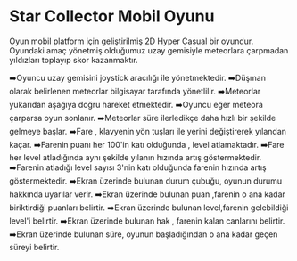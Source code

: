 # Star Collector Mobil Oyunu

Oyun mobil platform için geliştirilmiş 2D Hyper Casual bir oyundur. Oyundaki amaç yönetmiş olduğumuz uzay gemisiyle meteorlara çarpmadan yıldızları toplayıp skor kazanmaktır.

➡️Oyuncu uzay gemisini joystick aracılığı ile yönetmektedir.
➡️Düşman olarak belirlenen meteorlar bilgisayar tarafında yönetlilir.
➡️Meteorlar yukarıdan aşağıya doğru hareket etmektedir.
➡️Oyuncu eğer meteora çarparsa oyun sonlanır.
➡️Meteorlar süre ilerledikçe daha hızlı bir şekilde gelmeye başlar.
➡️Fare , klavyenin yön tuşları ile yerini değiştirerek yılandan kaçar.
➡️Farenin puanı her 100'in katı olduğunda , level atlamaktadır.
➡️Fare her level atladığında aynı şekilde yılanın hızında artış göstermektedir.
➡️Farenin atladığı level sayısı 3'nin katı olduğunda farenin hızında artış göstermektedir.
➡️Ekran üzerinde bulunan durum çubuğu, oyunun durumu hakkında uyarılar verir.
➡️Ekran üzerinde bulunan puan ,farenin o ana kadar biriktirdiği puanları belirtir.
➡️Ekran üzerinde bulunan level,farenin gelebildiği level'i belirtir.
➡️Ekran üzerinde bulunan hak , farenin kalan canlarını belirtir.
➡️Ekran üzerinde bulunan süre, oyunun başladığından o ana kadar geçen süreyi belirtir.
